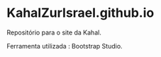 # KahalZurIsrael.github.io
Repositório para o site da Kahal.

Ferramenta utilizada : Bootstrap Studio.
